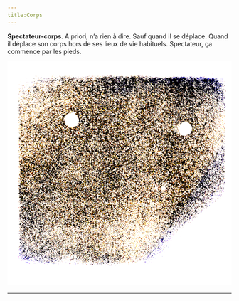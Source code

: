 ```yaml
---
title:Corps
---
```


**Spectateur-corps**. A priori, n’a rien à dire. Sauf quand il se déplace. Quand il déplace son corps hors de ses lieux de vie habituels. Spectateur, ça commence par les pieds.

 ![corps](01.png)
 
 ***